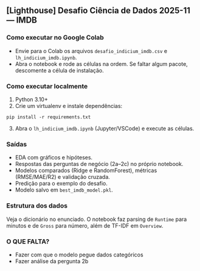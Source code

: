 ## [Lighthouse] Desafio Ciência de Dados 2025-11 — IMDB

### Como executar no Google Colab
- Envie para o Colab os arquivos `desafio_indicium_imdb.csv` e `lh_indicium_imdb.ipynb`.
- Abra o notebook e rode as células na ordem. Se faltar algum pacote, descomente a célula de instalação.

### Como executar localmente
1. Python 3.10+
2. Crie um virtualenv e instale dependências:
```
pip install -r requirements.txt
```
3. Abra o `lh_indicium_imdb.ipynb` (Jupyter/VSCode) e execute as células.

### Saídas
- EDA com gráficos e hipóteses.
- Respostas das perguntas de negócio (2a–2c) no próprio notebook.
- Modelos comparados (Ridge e RandomForest), métricas (RMSE/MAE/R2) e validação cruzada.
- Predição para o exemplo do desafio.
- Modelo salvo em `best_imdb_model.pkl`.

### Estrutura dos dados
Veja o dicionário no enunciado. O notebook faz parsing de `Runtime` para minutos e de `Gross` para número, além de TF-IDF em `Overview`.


### O QUE FALTA?
- Fazer com que o modelo pegue dados categóricos
- Fazer análise da pergunta 2b
